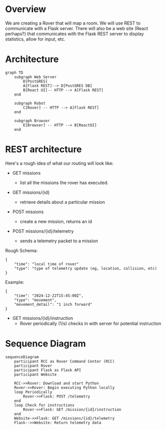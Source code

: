 # Overview

We are creating a Rover that will map a room.  We will use REST to communicate with a Flask server.  There will also be a web site (React perhaps?) that communicates with the Flask REST server to display statistics, allow for input, etc.

# Architecture

```mermaid
graph TD
    subgraph Web Server
        D[PostGRES]
        A[Flask REST]--> D[PostGRES DB]
        B[React UI]-- HTTP --> A[Flask REST]
    end
    
    subgraph Robot
        C[Rover] -- HTTP --> A[Flask REST]
    end
    
    subgraph Browser
        E[Browser] -- HTTP --> B[ReactUI]
    end
```

# REST architecture

Here's a rough idea of what our routing will look like:

- GET missions
    - list all the missions the rover has executed.

- GET missions/{id}
    - retrieve details about a particular mission

- POST missions
    - create a new mission, returns an id

- POST missions/{id}/telemetry
    - sends a telemetry packet to a mission

Rough Schema:
```
{
    "time": "local time of rover"
    "type": "type of telemetry update (eg, location, collision, etc)
}
```

Example:
```
{
    "time": "2024-12-22T15:45:00Z",
    "type": "movement",
    "movement_detail": "1 inch forward"
}
```

- GET missions/{id}/instruction
    - Rover periodically (1/s) checks in with server for potential instruction

# Sequence Diagram

```mermaid
sequenceDiagram
    participant RCC as Rover Command Center (RCC)
    participant Rover
    participant Flask as Flask API
    participant Website

    RCC->>Rover: Download and start Python
    Rover->>Rover: Begin executing Python locally
    loop Periodically
        Rover->>Flask: POST /telemetry
    end
    loop Check for instructions
        Rover->>Flask: GET /mission/{id}/instruction
    end
    Website->>Flask: GET /missions/{id}/telemetry
    Flask-->>Website: Return telemetry data

